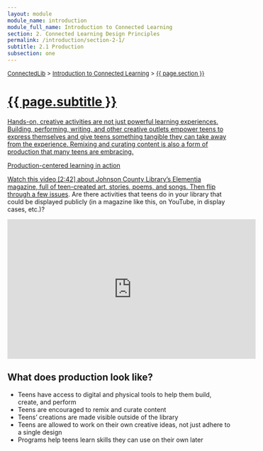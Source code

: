 ```yaml
---
layout: module
module_name: introduction
module_full_name: Introduction to Connected Learning
section: 2. Connected Learning Design Principles
permalink: /introduction/section-2-1/
subtitle: 2.1 Production
subsection: one
---
```

<p class="breadcrumbs" style="font-size: small;"><a href="http://infobyway.github.io/connectedlibtest2/">ConnectedLib</a> > <a href=""http://infobyway.github.io/connectedlibtest2/introduction/">Introduction to Connected Learning</a> > <a href="http://infobyway.github.io/connectedlibtest2/introduction/section-2/">{{ page.section }}</p>

# {{ page.subtitle }}

Hands-on, creative activities are not just powerful learning experiences. Building, performing, writing, and other creative outlets empower teens to express themselves and give teens something tangible they can take away from the experience. Remixing and curating content is also a form of production that many teens are embracing. 

<div class="case-study-box">
  <p class="box-title">Production-centered learning in action</p>
<p>Watch this video [2:42] about Johnson County Library’s Elementia magazine, full of teen-created art, stories, poems, and songs. Then <a href="https://www.jocolibrary.org/teens/elementia">flip through a few issues</a>. Are there activities that teens do in your library that could be displayed publicly (in a magazine like this, on YouTube, in display cases, etc.)?</p>
<iframe width="560" height="315" src="https://www.youtube.com/embed/hEkkw4Akijg" frameborder="0" allow="autoplay; encrypted-media" allowfullscreen></iframe>
</div>

## What does production look like?
* Teens have access to digital and physical tools to help them build, create, and perform
* Teens are encouraged to remix and curate content
* Teens’ creations are made visible outside of the library
* Teens are allowed to work on their own creative ideas, not just adhere to a single design
* Programs help teens learn skills they can use on their own later
